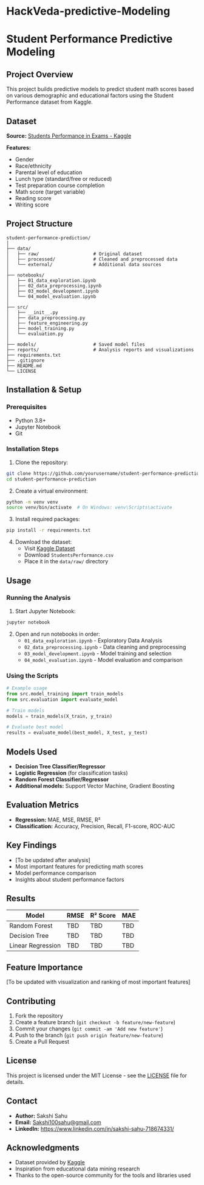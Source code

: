 # HackVeda-predictive-Modeling
# Student Performance Predictive Modeling

## Project Overview
This project builds predictive models to predict student math scores based on various demographic and educational factors using the Student Performance dataset from Kaggle.

## Dataset
**Source:** [Students Performance in Exams - Kaggle](https://www.kaggle.com/spscientist/students-performance-in-exams)

**Features:**
- Gender
- Race/ethnicity
- Parental level of education
- Lunch type (standard/free or reduced)
- Test preparation course completion
- Math score (target variable)
- Reading score
- Writing score

## Project Structure
```
student-performance-prediction/
│
├── data/
│   ├── raw/                    # Original dataset
│   ├── processed/              # Cleaned and preprocessed data
│   └── external/               # Additional data sources
│
├── notebooks/
│   ├── 01_data_exploration.ipynb
│   ├── 02_data_preprocessing.ipynb
│   ├── 03_model_development.ipynb
│   └── 04_model_evaluation.ipynb
│
├── src/
│   ├── __init__.py
│   ├── data_preprocessing.py
│   ├── feature_engineering.py
│   ├── model_training.py
│   └── evaluation.py
│
├── models/                     # Saved model files
├── reports/                    # Analysis reports and visualizations
├── requirements.txt
├── .gitignore
├── README.md
└── LICENSE
```

## Installation & Setup

### Prerequisites
- Python 3.8+
- Jupyter Notebook
- Git

### Installation Steps
1. Clone the repository:
```bash
git clone https://github.com/yourusername/student-performance-prediction.git
cd student-performance-prediction
```

2. Create a virtual environment:
```bash
python -m venv venv
source venv/bin/activate  # On Windows: venv\Scripts\activate
```

3. Install required packages:
```bash
pip install -r requirements.txt
```

4. Download the dataset:
   - Visit [Kaggle Dataset](https://www.kaggle.com/spscientist/students-performance-in-exams)
   - Download `StudentsPerformance.csv`
   - Place it in the `data/raw/` directory

## Usage

### Running the Analysis
1. Start Jupyter Notebook:
```bash
jupyter notebook
```

2. Open and run notebooks in order:
   - `01_data_exploration.ipynb` - Exploratory Data Analysis
   - `02_data_preprocessing.ipynb` - Data cleaning and preprocessing
   - `03_model_development.ipynb` - Model training and selection
   - `04_model_evaluation.ipynb` - Model evaluation and comparison

### Using the Scripts
```python
# Example usage
from src.model_training import train_models
from src.evaluation import evaluate_model

# Train models
models = train_models(X_train, y_train)

# Evaluate best model
results = evaluate_model(best_model, X_test, y_test)
```

## Models Used
- **Decision Tree Classifier/Regressor**
- **Logistic Regression** (for classification tasks)
- **Random Forest Classifier/Regressor**
- **Additional models:** Support Vector Machine, Gradient Boosting

## Evaluation Metrics
- **Regression:** MAE, MSE, RMSE, R²
- **Classification:** Accuracy, Precision, Recall, F1-score, ROC-AUC

## Key Findings
- [To be updated after analysis]
- Most important features for predicting math scores
- Model performance comparison
- Insights about student performance factors

## Results
| Model | RMSE | R² Score | MAE |
|-------|------|----------|-----|
| Random Forest | TBD | TBD | TBD |
| Decision Tree | TBD | TBD | TBD |
| Linear Regression | TBD | TBD | TBD |

## Feature Importance
[To be updated with visualization and ranking of most important features]

## Contributing
1. Fork the repository
2. Create a feature branch (`git checkout -b feature/new-feature`)
3. Commit your changes (`git commit -am 'Add new feature'`)
4. Push to the branch (`git push origin feature/new-feature`)
5. Create a Pull Request

## License
This project is licensed under the MIT License - see the [LICENSE](LICENSE) file for details.

## Contact
- **Author:** Sakshi Sahu
- **Email:** Sakshi100sahu@gmail.com
- **LinkedIn:** https://www.linkedin.com/in/sakshi-sahu-718674331/

## Acknowledgments
- Dataset provided by [Kaggle](https://www.kaggle.com/spscientist/students-performance-in-exams)
- Inspiration from educational data mining research
- Thanks to the open-source community for the tools and libraries used
